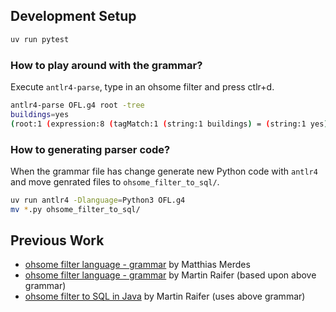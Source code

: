 ## Development Setup

```sh
uv run pytest
```

### How to play around with the grammar?

Execute `antlr4-parse`, type in an ohsome filter and press ctlr+d.

```sh
antlr4-parse OFL.g4 root -tree
buildings=yes
(root:1 (expression:8 (tagMatch:1 (string:1 buildings) = (string:1 yes))) <EOF>)
```

### How to generating parser code?

When the grammar file has change generate new Python code with `antlr4` and move genrated files to `ohsome_filter_to_sql/`.

```sh
uv run antlr4 -Dlanguage=Python3 OFL.g4
mv *.py ohsome_filter_to_sql/
```

## Previous Work

- [ohsome filter language - grammar](https://gitlab.heigit.org/giscience/big-data/ohsome/ohsome-now/ohsome-now-app/-/blob/main/backend/src/main/antlr/org/heigit/ohsome/filter/OFL.g4) by Matthias Merdes
- [ohsome filter language - grammar](https://gitlab.heigit.org/-/snippets/62) by Martin Raifer (based upon above grammar)
- [ohsome filter to SQL in Java](https://gitlab.heigit.org/martin/ohsome-filter-language-example/-/blob/main/src/main/java/org/heigit/ohsome/OhsomeFilterToSql.java?ref_type=heads) by Martin Raifer (uses above grammar)
